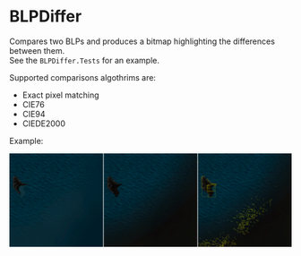 # BLPDiffer

Compares two BLPs and produces a bitmap highlighting the differences between them.  
See the `BLPDiffer.Tests` for an example.

Supported comparisons algothrims are:
- Exact pixel matching
- CIE76
- CIE94
- CIEDE2000

Example:  

![](https://github.com/barncastle/BLPDiffer/blob/master/BLPDiffer.Tests/example-output.png)

